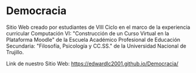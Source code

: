 # Democracia

Sitio Web creado por estudiantes de VIII Ciclo en el marco de la experiencia curricular Computación VI: "Construcción de un Curso Virtual en la Plataforma Moodle" de la Escuela Académico Profesional de Educación Secundaria: "Filosofía, Psicología y CC.SS." de la Universidad Nacional de Trujillo.

Link de nuestro Sitio Web: https://edwardlc2001.github.io/Democracia/
